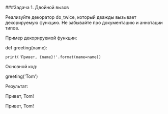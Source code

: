 ###Задача 1. Двойной вызов

Реализуйте декоратор do_twice, который дважды вызывает декорируемую функцию. Не забывайте про документацию и аннотации типов.



Пример декорируемой функции:

def greeting(name):

    print('Привет, {name}!'.format(name=name))



Основной код:

greeting('Tom')



Результат:

Привет, Tom!

Привет, Tom!